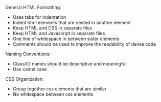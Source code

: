 General HTML Formatting:
- Uses tabs for indentation
- Indent html elements that are nested in another element
- Keep HTML and CSS in separate files
- Keep HTML and Javascript in separate files
- One line of whitespace in between sister elements
- Comments should be used to improve the readability of dense code

Naming Conventions:
- Class/ID names should be descriptive and meaningful
- Use camel case

CSS Organization:
- Group together css elements that are similar
- No whitespace between css elements